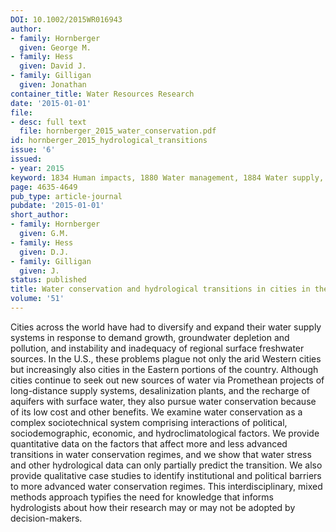 ```yaml
---
DOI: 10.1002/2015WR016943
author:
- family: Hornberger
  given: George M.
- family: Hess
  given: David J.
- family: Gilligan
  given: Jonathan
container_title: Water Resources Research
date: '2015-01-01'
file:
- desc: full text
  file: hornberger_2015_water_conservation.pdf
id: hornberger_2015_hydrological_transitions
issue: '6'
issued:
- year: 2015
keyword: 1834 Human impacts, 1880 Water management, 1884 Water supply, water conservation
page: 4635-4649
pub_type: article-journal
pubdate: '2015-01-01'
short_author:
- family: Hornberger
  given: G.M.
- family: Hess
  given: D.J.
- family: Gilligan
  given: J.
status: published
title: Water conservation and hydrological transitions in cities in the United States
volume: '51'
---
```

Cities across the world have had to diversify and expand their water supply systems in response to demand growth, groundwater depletion and pollution, and instability and inadequacy of regional surface freshwater sources. In the U.S., these problems plague not only the arid Western cities but increasingly also cities in the Eastern portions of the country. Although cities continue to seek out new sources of water via Promethean projects of long-distance supply systems, desalinization plants, and the recharge of aquifers with surface water, they also pursue water conservation because of its low cost and other benefits. We examine water conservation as a complex sociotechnical system comprising interactions of political, sociodemographic, economic, and hydroclimatological factors. We provide quantitative data on the factors that affect more and less advanced transitions in water conservation regimes, and we show that water stress and other hydrological data can only partially predict the transition. We also provide qualitative case studies to identify institutional and political barriers to more advanced water conservation regimes. This interdisciplinary, mixed methods approach typifies the need for knowledge that informs hydrologists about how their research may or may not be adopted by decision-makers.
